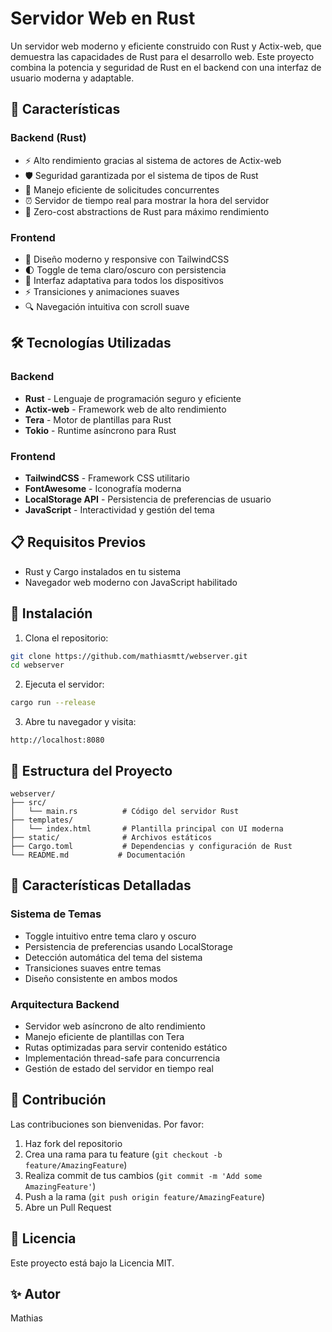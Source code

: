 # Servidor Web en Rust

Un servidor web moderno y eficiente construido con Rust y Actix-web, que demuestra las capacidades de Rust para el desarrollo web. Este proyecto combina la potencia y seguridad de Rust en el backend con una interfaz de usuario moderna y adaptable.

## 🚀 Características

### Backend (Rust)
- ⚡ Alto rendimiento gracias al sistema de actores de Actix-web
- 🛡️ Seguridad garantizada por el sistema de tipos de Rust
- 🔄 Manejo eficiente de solicitudes concurrentes
- ⏰ Servidor de tiempo real para mostrar la hora del servidor
- 🎯 Zero-cost abstractions de Rust para máximo rendimiento

### Frontend
- 🎨 Diseño moderno y responsive con TailwindCSS
- 🌓 Toggle de tema claro/oscuro con persistencia
- 📱 Interfaz adaptativa para todos los dispositivos
- ⚡ Transiciones y animaciones suaves
- 🔍 Navegación intuitiva con scroll suave

## 🛠️ Tecnologías Utilizadas

### Backend
- **Rust** - Lenguaje de programación seguro y eficiente
- **Actix-web** - Framework web de alto rendimiento
- **Tera** - Motor de plantillas para Rust
- **Tokio** - Runtime asíncrono para Rust

### Frontend
- **TailwindCSS** - Framework CSS utilitario
- **FontAwesome** - Iconografía moderna
- **LocalStorage API** - Persistencia de preferencias de usuario
- **JavaScript** - Interactividad y gestión del tema

## 📋 Requisitos Previos
- Rust y Cargo instalados en tu sistema
- Navegador web moderno con JavaScript habilitado

## 🚀 Instalación

1. Clona el repositorio:
```bash
git clone https://github.com/mathiasmtt/webserver.git
cd webserver
```

2. Ejecuta el servidor:
```bash
cargo run --release
```

3. Abre tu navegador y visita:
```
http://localhost:8080
```

## 📁 Estructura del Proyecto
```
webserver/
├── src/
│   └── main.rs          # Código del servidor Rust
├── templates/
│   └── index.html       # Plantilla principal con UI moderna
├── static/              # Archivos estáticos
├── Cargo.toml           # Dependencias y configuración de Rust
└── README.md           # Documentación
```

## 🎯 Características Detalladas

### Sistema de Temas
- Toggle intuitivo entre tema claro y oscuro
- Persistencia de preferencias usando LocalStorage
- Detección automática del tema del sistema
- Transiciones suaves entre temas
- Diseño consistente en ambos modos

### Arquitectura Backend
- Servidor web asíncrono de alto rendimiento
- Manejo eficiente de plantillas con Tera
- Rutas optimizadas para servir contenido estático
- Implementación thread-safe para concurrencia
- Gestión de estado del servidor en tiempo real

## 🤝 Contribución
Las contribuciones son bienvenidas. Por favor:
1. Haz fork del repositorio
2. Crea una rama para tu feature (`git checkout -b feature/AmazingFeature`)
3. Realiza commit de tus cambios (`git commit -m 'Add some AmazingFeature'`)
4. Push a la rama (`git push origin feature/AmazingFeature`)
5. Abre un Pull Request

## 📄 Licencia
Este proyecto está bajo la Licencia MIT.

## ✨ Autor
Mathias
